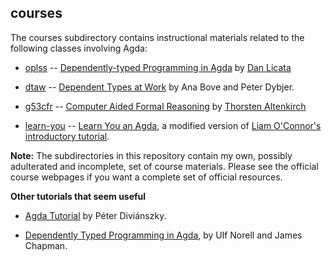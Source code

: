 ## courses

The courses subdirectory contains instructional materials related to the
following classes involving Agda:

+ [oplss](https://github.com/williamdemeo/agda-fresh/tree/master/courses/oplss) --
  [Dependently-typed Programming in Agda](https://www.cs.uoregon.edu/research/summerschool/summer13/curriculum.html)
  by [Dan Licata](http://dlicata.web.wesleyan.edu/index.html)

+ [dtaw](https://github.com/williamdemeo/agda-fresh/tree/master/courses/dtaw) --
  [Dependent Types at Work](http://www.cse.chalmers.se/~peterd/papers/DependentTypesAtWork.pdf)
  by Ana Bove and Peter Dybjer.

+ [g53cfr](https://github.com/williamdemeo/agda-fresh/tree/master/courses/g53cfr) --
  [Computer Aided Formal Reasoning](http://www.cs.nott.ac.uk/~txa/g53cfr/)
  by [Thorsten Altenkirch](http://www.cs.nott.ac.uk/~txa/)

+ [learn-you](https://github.com/williamdemeo/agda-fresh/tree/master/courses/learn-you) --
  [Learn You an Agda](http://williamdemeo.github.io/2014/02/27/learn-you-an-agda/),
  a modified version of
  [Liam O'Connor's introductory tutorial](http://learnyouanagda.liamoc.net/).
  

**Note:** The subdirectories in this repository contain my own, possibly
  adulterated and incomplete, set of course materials. Please see the official course
  webpages if you want a complete set of official resources.

**Other tutorials that seem useful**

+ [Agda Tutorial](https://people.inf.elte.hu/divip/AgdaTutorial/Index.html) by Péter Diviánszky.

+ [Dependently Typed Programming in Agda](http://www.cse.chalmers.se/~ulfn/papers/afp08/tutorial.pdf), by Ulf Norell and James Chapman.

